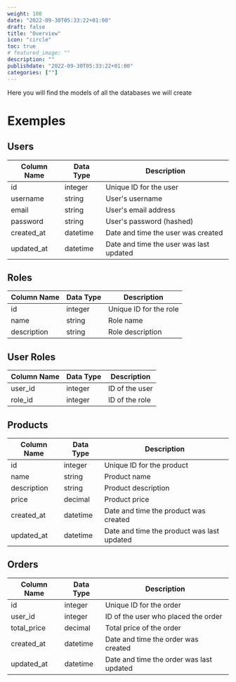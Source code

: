```yaml
---
weight: 100
date: "2022-09-30T05:33:22+01:00"
draft: false
title: "Overview"
icon: "circle"
toc: true
# featured_image: ""
description: ""
publishdate: "2022-09-30T05:33:22+01:00"
categories: [""]
---
```


Here you will find the models of all the databases we will create

# Exemples


## Users

| Column Name | Data Type | Description |
|-------------|----------|-------------|
| id          | integer  | Unique ID for the user |
| username    | string   | User's username |
| email       | string   | User's email address |
| password    | string   | User's password (hashed) |
| created_at  | datetime | Date and time the user was created |
| updated_at  | datetime | Date and time the user was last updated |

## Roles

| Column Name | Data Type | Description |
|-------------|----------|-------------|
| id          | integer  | Unique ID for the role |
| name        | string   | Role name |
| description | string   | Role description |

## User Roles

| Column Name | Data Type | Description |
|-------------|----------|-------------|
| user_id     | integer  | ID of the user |
| role_id     | integer  | ID of the role |

## Products

| Column Name | Data Type | Description |
|-------------|----------|-------------|
| id          | integer  | Unique ID for the product |
| name        | string   | Product name |
| description | string   | Product description |
| price       | decimal  | Product price |
| created_at  | datetime | Date and time the product was created |
| updated_at  | datetime | Date and time the product was last updated |

## Orders

| Column Name | Data Type | Description |
|-------------|----------|-------------|
| id          | integer  | Unique ID for the order |
| user_id     | integer  | ID of the user who placed the order |
| total_price | decimal  | Total price of the order |
| created_at  | datetime | Date and time the order was created |
| updated_at  | datetime | Date and time the order was last updated |
